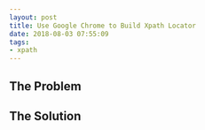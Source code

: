```yaml
---
layout: post
title: Use Google Chrome to Build Xpath Locator
date: 2018-08-03 07:55:09
tags:
- xpath
---
```




## The Problem

## The Solution


